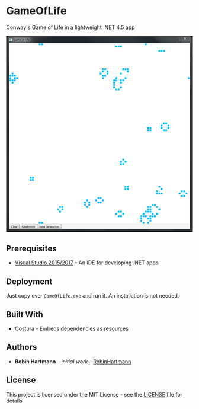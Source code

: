 # GameOfLife

Conway's Game of Life in a lightweight .NET 4.5 app

![Main Window](docs/images/readme-main-window.png)

## Prerequisites

* [Visual Studio 2015/2017](https://www.visualstudio.com/de/vs/) - An IDE for developing .NET apps

## Deployment

Just copy over `GameOfLife.exe` and run it. An installation is not needed.

## Built With

* [Costura](https://github.com/Fody/Costura) - Embeds dependencies as resources

## Authors

* **Robin Hartmann** - *Initial work* - [RobinHartmann](https://github.com/RobinHartmann)

## License

This project is licensed under the MIT License - see the [LICENSE](LICENSE) file for details